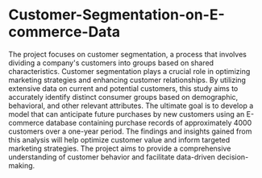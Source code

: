 # Customer-Segmentation-on-E-commerce-Data

The project focuses on customer segmentation, a process that involves dividing a company's customers into groups based on shared characteristics. Customer segmentation plays a crucial role in optimizing marketing strategies and enhancing customer relationships. By utilizing extensive data on current and potential customers, this study aims to accurately identify distinct consumer groups based on demographic, behavioral, and other relevant attributes. The ultimate goal is to develop a model that can anticipate future purchases by new customers using an E-commerce database containing purchase records of approximately 4000 customers over a one-year period. The findings and insights gained from this analysis will help optimize customer value and inform targeted marketing strategies. The project aims to provide a comprehensive understanding of customer behavior and facilitate data-driven decision-making.

